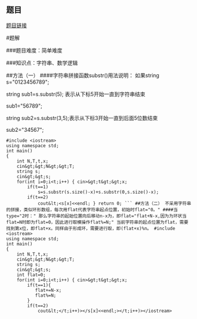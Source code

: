 ## 题目
[题目链接](https://www.nowcoder.com/practice/c6d9d7fb1b584ca5939f366618c847d8?tpId=182&tqId=325940&sourceUrl=/exam/oj&channenl=wgithub&fromPut=wgithub)

#题解

###题目难度：简单难度

###知识点：字符串、数学逻辑

##方法（一）
####字符串拼接函数substr()用法说明：
如果string s="0123456789";

string sub1=s.substr(5);  表示从下标5开始一直到字符串结束

sub1="56789";

string sub2=s.substr(3,5);表示从下标3开始一直到后面5位数结束

sub2="34567";


```
#include <iostream>
using namespace std;
int main()
{
    int N,T,t,x;
    cin&gt;&gt;N&gt;&gt;T;
    string s;
    cin&gt;&gt;s;
    for(int i=0;i<t;i++) { cin>&gt;t&gt;&gt;x;
        if(t==1)
            s=s.substr(s.size()-x)+s.substr(0,s.size()-x);
        if(t==2)
            cout&lt;<s[x]<<endl; } return 0; ``` ##方法（二） 不采用字符串的拼接，类似环形数组，每次用flat代表字符串起点位置，初始时flat="0。" ####当type="2时：" 那么字符串的起始位置向后移动n-x为，即flat="flat+N-x,因为为环状当flat=N时即为flat=0，因此进行取模操作flat%=N;" 当前字符串的起点位置为flat，需要找到第x位，即flat+x。同样由于形成环，需要进行取，即(flat+x)%n。 #include <iostream>
using namespace std;
int main()
{
    int N,T,t,x;
    cin&gt;&gt;N&gt;&gt;T;
    string s;
    cin&gt;&gt;s;
    int flat=0;
    for(int i=0;i<t;i++) { cin>&gt;t&gt;&gt;x;
        if(t==1){
           flat+=N-x;
           flat%=N;
        }
        if(t==2)
            cout&lt;</t;i++)></s[x]<<endl;></t;i++)></iostream>